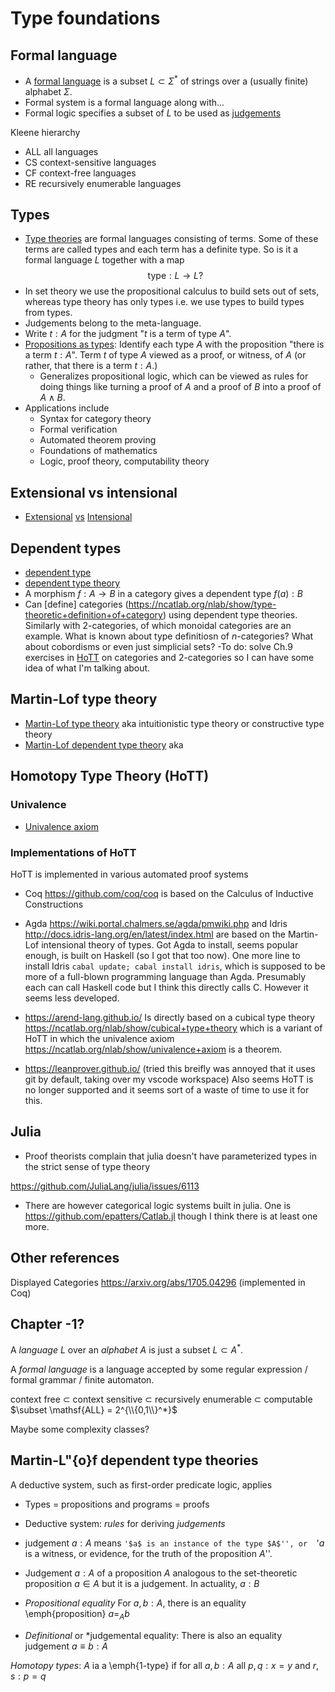 # Type foundations

## Formal language

- A [formal language](https://en.wikipedia.org/wiki/Formal_language) is a subset $L \subset \Sigma^*$ of strings over a (usually finite) alphabet $\Sigma$.
- Formal system is a formal language along with... 
- Formal logic specifies a subset of $L$ to be used as [judgements](https://ncatlab.org/nlab/show/judgment)

Kleene hierarchy
- $\mathsf{ALL}$ all languages
- $\mathsf{CS}$ context-sensitive languages
- $\mathsf{CF}$ context-free languages
- $\mathsf{RE}$ recursively enumerable languages

## Types
- [Type theories](https://ncatlab.org/nlab/show/type+theory) are formal languages consisting of terms.  Some of these terms are called types and each term has a definite type.  So is it a formal language $L$ together with a map 
$$\mathsf{type}:L \to L?$$
- In set theory we use the propositional calculus to build sets out of sets, whereas type theory has only types i.e. we use types to build types from types.  
- Judgements belong to the meta-language.
- Write $t:A$ for the judgment "$t$ is a term of type $A$". 
- [Propositions as types](https://ncatlab.org/nlab/show/propositions+as+types): Identify each type $A$ with the proposition "there is a term $t:A$".  Term $t$ of type $A$ viewed as a proof, or witness, of $A$ (or rather, that there is a term $t:A$.)
    - Generalizes propositional logic, which can be viewed as rules for doing things like turning a proof of $A$ and a proof of $B$ into a proof of $A \wedge B$.
- Applications include
    - Syntax for category theory
    - Formal verification
    - Automated theorem proving 
    - Foundations of mathematics
    - Logic, proof theory, computability theory
 


## Extensional vs intensional
- [Extensional](https://ncatlab.org/nlab/show/extensional+type+theory) [vs](https://ncatlab.org/nlab/show/type+theory#ExtensionalIntensional) [Intensional](https://ncatlab.org/nlab/show/intensional+type+theory)
## Dependent types
- [dependent type](https://ncatlab.org/nlab/show/dependent+type) 
- [dependent type theory](https://ncatlab.org/nlab/show/dependent+type+theory)
- A morphism $f : A \to B$ in a category gives a dependent type $f(a):B$ 
- Can [define] categories (https://ncatlab.org/nlab/show/type-theoretic+definition+of+category) using dependent type theories.  Similarly with 2-categories, of which monoidal categories are an example.  What is known about type definitiosn of $n$-categories? What about cobordisms or even just simplicial sets?
    -To do: solve Ch.9 exercises in [HoTT](https://homotopytypetheory.org/book/) on categories and 2-categories so I can have some idea of what I'm talking about.




## Martin-Lof type theory 
- [Martin-Lof type theory](https://en.wikipedia.org/wiki/Intuitionistic_type_theory) aka intuitionistic type theory or constructive type theory
- [Martin-Lof dependent type theory](https://ncatlab.org/nlab/show/Martin-L%C3%B6f+dependent+type+theory) aka 

## Homotopy Type Theory (HoTT)

### Univalence
- [Univalence axiom](https://ncatlab.org/nlab/show/univalence+axiom)

### Implementations of HoTT
HoTT is implemented in various automated proof systems

- Coq https://github.com/coq/coq is based on the Calculus of Inductive Constructions

- Agda https://wiki.portal.chalmers.se/agda/pmwiki.php and Idris  http://docs.idris-lang.org/en/latest/index.html are based on the Martin-Lof intensional theory of types.  Got Agda to install, seems popular enough, is built on Haskell (so I got that too now).  One more line to install Idris  ```cabal update; cabal install idris```,  which is supposed to be more of a full-blown programming language than Agda.  Presumably each can call Haskell code but I think this directly calls C.  However it seems less developed.

- https://arend-lang.github.io/ Is directly based on a cubical type theory https://ncatlab.org/nlab/show/cubical+type+theory which is a variant of HoTT in which the univalence axiom https://ncatlab.org/nlab/show/univalence+axiom is a theorem.

- https://leanprover.github.io/ (tried this breifly was annoyed that it uses git by default, taking over my vscode workspace)  Also seems HoTT is no longer supported and it seems sort of a waste of time to use it for this. 
## Julia
- Proof theorists complain that julia doesn't have parameterized types in the strict sense of type theory

https://github.com/JuliaLang/julia/issues/6113

- There are however categorical logic systems built in julia.  One is 
https://github.com/epatters/Catlab.jl though I think there is at least one more.


## Other references

Displayed Categories https://arxiv.org/abs/1705.04296 (implemented in Coq)


## Chapter -1?

A *language* $L$ over an *alphabet* $A$ is just a subset $L \subset A^*$.

A *formal language* is a language accepted by some regular expression / formal grammar / finite automaton. 

context free $\subset$ context sensitive $\subset$ recursively enumerable $\subset$ computable $\subset \mathsf{ALL} = 2^{\\{0,1\\}^*}$

Maybe some complexity classes?

## Martin-L\"{o}f dependent type theories
A deductive system, such as first-order predicate logic, applies 
- Types = propositions and programs = proofs

- Deductive system: *rules* for deriving *judgements*

- judgement $a:A$ means `'$a$ is an instance of the type $A$'', or 
`'$a$ is a witness, or evidence, for the truth of the proposition $A$''. 

- Judgement $a:A$ of a proposition $A$ analogous to the set-theoretic proposition $a \in A$ but it is a judgement.  In actuality, $a:B$

- *Propositional equality* For $a,b:A$, there is an equality \emph{proposition} $a=_Ab$

- *Definitional* or *judgemental equality: There is also an equality judgement $a \equiv b:A$ 

*Homotopy types*: $A$ ia a \emph{1-type} if for all $a,b:A$ all $p,q:x=y$ and $r,s:p=q$


